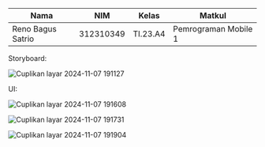 |Nama|NIM|Kelas|Matkul|
|----|---|-----|------|
|Reno Bagus Satrio|312310349|TI.23.A4|Pemrograman Mobile 1|

Storyboard:

![Cuplikan layar 2024-11-07 191127](https://github.com/user-attachments/assets/df025ef5-55a7-42f7-92c1-1dcb2ba844f4)

UI:


![Cuplikan layar 2024-11-07 191608](https://github.com/user-attachments/assets/e7ccbf7d-70c3-478c-9aa0-db9627c8c1df)

![Cuplikan layar 2024-11-07 191731](https://github.com/user-attachments/assets/06956d41-33a6-46ab-9db8-473a02cff813)

![Cuplikan layar 2024-11-07 191904](https://github.com/user-attachments/assets/6aff4774-8b8a-419d-96c3-c42e2e1c57bc)


